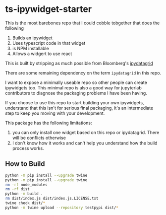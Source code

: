 # ts-ipywidget-starter

This is the most barebones repo that I could cobble tobgether that does the following
1. Builds an ipywidget
2. Uses typescript code in that widget
3. is NPM installable
4. Allows a widgert to use react

This is built by stripping as much possible from Bloomberg's [ipydatagrid](https://github.com/bloomberg/ipydatagrid)

There are some remaining dependency on the term `ipydatagrid` in this repo.  

I want to expose a minimally useable repo so other people can create ipywidgets too.  This minimal repo is also a good way for jupyterlab contributors to diagnose the packaging problems I have been having.

If you choose to use this repo to start building your own ipywidgets, understand that this isn't for serious final packaging, it's an intermediate step to keep you moving with your development.

This package has the following limitations:
1. you can only install one widget based on this repo or ipydatagrid.  There will be conflicts otherwise
2. I don't know how it works and can't help you understand how the build process works.

## How to Build
```bash
python -m pip install --upgrade twine
python -m pip install --upgrade twine
rm -rf node_modules
rm -rf dist
python -m build .
rm dist/index.js dist/index.js.LICENSE.txt
twine check dist/*
python -m twine upload --repository testpypi dist/*
```

